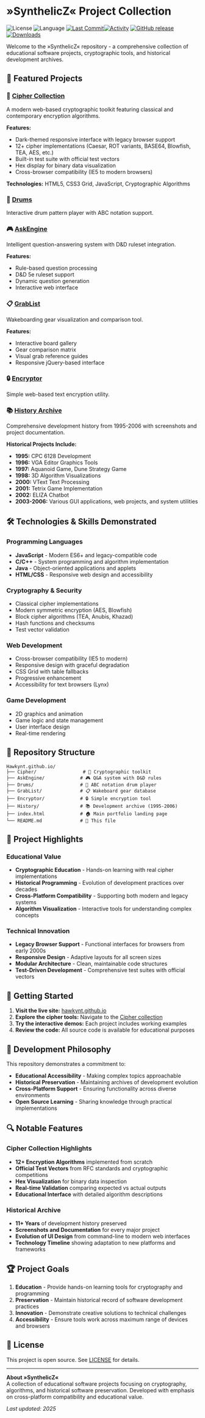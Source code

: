 # »SynthelicZ« Project Collection

![License](https://img.shields.io/github/license/Hawkynt/Hawkynt.github.io)
![Language](https://img.shields.io/github/languages/top/Hawkynt/Hawkynt.github.io?color=purple)
[![Last Commit](https://img.shields.io/github/last-commit/Hawkynt/Hawkynt.github.io?branch=main)![Activity](https://img.shields.io/github/commit-activity/y/Hawkynt/Hawkynt.github.io?branch=main)](https://github.com/Hawkynt/Hawkynt.github.io/commits/main)
[![GitHub release](https://img.shields.io/github/v/release/Hawkynt/Hawkynt.github.io)](https://github.com/Hawkynt/Hawkynt.github.io/releases/latest)
[![Downloads](https://img.shields.io/github/downloads/Hawkynt/Hawkynt.github.io/total)](https://github.com/Hawkynt/Hawkynt.github.io/releases)

Welcome to the »SynthelicZ« repository - a comprehensive collection of educational software projects, cryptographic tools, and historical development archives.

## 🚀 Featured Projects

### 🔐 [Cipher Collection](./Cipher/)
A modern web-based cryptographic toolkit featuring classical and contemporary encryption algorithms.

**Features:**
- Dark-themed responsive interface with legacy browser support
- 12+ cipher implementations (Caesar, ROT variants, BASE64, Blowfish, TEA, AES, etc.)
- Built-in test suite with official test vectors
- Hex display for binary data visualization
- Cross-browser compatibility (IE5 to modern browsers)

**Technologies:** HTML5, CSS3 Grid, JavaScript, Cryptographic Algorithms

### 🥁 [Drums](./Drums/)
Interactive drum pattern player with ABC notation support.

### 🎮 [AskEngine](./AskEngine/)
Intelligent question-answering system with D&D ruleset integration.

**Features:**
- Rule-based question processing
- D&D 5e ruleset support
- Dynamic question generation
- Interactive web interface

### 📋 [GrabList](./GrabList/)
Wakeboarding gear visualization and comparison tool.

**Features:**
- Interactive board gallery
- Gear comparison matrix
- Visual grab reference guides
- Responsive jQuery-based interface

### 🔒 [Encryptor](./Encryptor/)
Simple web-based text encryption utility.

### 📚 [History Archive](./History/)
Comprehensive development history from 1995-2006 with screenshots and project documentation.

**Historical Projects Include:**
- **1995:** CPC 6128 Development
- **1996:** VGA Editor Graphics Tools
- **1997:** Aquanoid Game, Dune Strategy Game
- **1998:** 3D Algorithm Visualizations
- **2000:** VText Text Processing
- **2001:** Tetrix Game Implementation
- **2002:** ELIZA Chatbot
- **2003-2006:** Various GUI applications, web projects, and system utilities

## 🛠️ Technologies & Skills Demonstrated

### Programming Languages
- **JavaScript** - Modern ES6+ and legacy-compatible code
- **C/C++** - System programming and algorithm implementation
- **Java** - Object-oriented applications and applets
- **HTML/CSS** - Responsive web design and accessibility

### Cryptography & Security
- Classical cipher implementations
- Modern symmetric encryption (AES, Blowfish)
- Block cipher algorithms (TEA, Anubis, Khazad)
- Hash functions and checksums
- Test vector validation

### Web Development
- Cross-browser compatibility (IE5 to modern)
- Responsive design with graceful degradation
- CSS Grid with table fallbacks
- Progressive enhancement
- Accessibility for text browsers (Lynx)

### Game Development
- 2D graphics and animation
- Game logic and state management
- User interface design
- Real-time rendering

## 📁 Repository Structure

```
Hawkynt.github.io/
├── Cipher/                 # 🔐 Cryptographic toolkit
├── AskEngine/             # 🎮 Q&A system with D&D rules
├── Drums/                 # 🥁 ABC notation drum player
├── GrabList/              # 📋 Wakeboard gear database
├── Encryptor/             # 🔒 Simple encryption tool
├── History/               # 📚 Development archive (1995-2006)
├── index.html             # 🏠 Main portfolio landing page
└── README.md              # 📖 This file
```

## 🎯 Project Highlights

### Educational Value
- **Cryptographic Education** - Hands-on learning with real cipher implementations
- **Historical Programming** - Evolution of development practices over decades  
- **Cross-Platform Compatibility** - Supporting both modern and legacy systems
- **Algorithm Visualization** - Interactive tools for understanding complex concepts

### Technical Innovation
- **Legacy Browser Support** - Functional interfaces for browsers from early 2000s
- **Responsive Design** - Adaptive layouts for all screen sizes
- **Modular Architecture** - Clean, maintainable code structures
- **Test-Driven Development** - Comprehensive test suites with official vectors

## 🚀 Getting Started

1. **Visit the live site:** [hawkynt.github.io](https://hawkynt.github.io)
2. **Explore the cipher tools:** Navigate to the [Cipher collection](./Cipher/)
3. **Try the interactive demos:** Each project includes working examples
4. **Review the code:** All source code is available for educational purposes

## 📝 Development Philosophy

This repository demonstrates a commitment to:
- **Educational Accessibility** - Making complex topics approachable
- **Historical Preservation** - Maintaining archives of development evolution
- **Cross-Platform Support** - Ensuring functionality across diverse environments
- **Open Source Learning** - Sharing knowledge through practical implementations

## 🔍 Notable Features

### Cipher Collection Highlights
- **12+ Encryption Algorithms** implemented from scratch
- **Official Test Vectors** from RFC standards and cryptographic competitions
- **Hex Visualization** for binary data inspection
- **Real-time Validation** comparing expected vs actual outputs
- **Educational Interface** with detailed algorithm descriptions

### Historical Archive
- **11+ Years** of development history preserved
- **Screenshots and Documentation** for every major project
- **Evolution of UI Design** from command-line to modern web interfaces
- **Technology Timeline** showing adaptation to new platforms and frameworks

## 🏆 Project Goals

1. **Education** - Provide hands-on learning tools for cryptography and programming
2. **Preservation** - Maintain historical record of software development practices
3. **Innovation** - Demonstrate creative solutions to technical challenges
4. **Accessibility** - Ensure tools work across maximum range of devices and browsers

## 📄 License

This project is open source. See [LICENSE](./LICENSE) for details.

---

**About »SynthelicZ«**  
A collection of educational software projects focusing on cryptography, algorithms, and historical software preservation. Developed with emphasis on cross-platform compatibility and educational value.

*Last updated: 2025*
